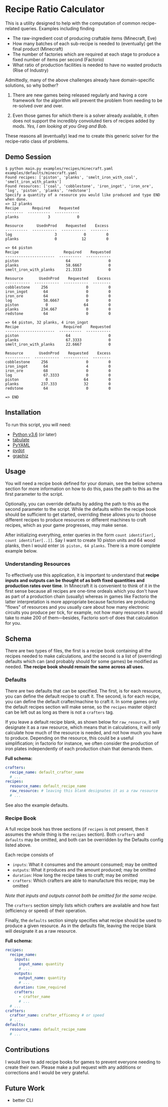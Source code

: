 # Recipe Ratio Calculator
This is a utility designed to help with the computation of common recipe-related queries. Examples including finding
- The raw-ingredient cost of producing craftable items (Minecraft, Eve)
- How many batches of each sub-recipe is needed to (eventually) get the final product (Minecraft)
- The number of factories which are required at each stage to produce a fixed number of items per second (Factorio)
- What ratio of production facilities is needed to have no wasted products (Rise of Industry)


Admittedly, many of the above challenges already have domain-specific solutions, so why bother?
 
1) There are new games being released regularly and having a core framework for the algorithm will prevent the problem
from needing to be re-solved over and over.

2) Even those games for which there is a solver already available, it often does not support the incredibly convoluted
tiers of recipes added by mods. *Yes, I am looking at you Greg and Bob.* 

These reasons all (eventually) lead me to create this generic solver for the recipe-ratio class of problems.

## Demo Session
```
$ python main.py examples/recipes/minecraft.yaml examples/defaults/minecraft.yaml
Found recipes: ['piston', 'planks', 'smelt_iron_with_coal', 'smelt_iron_with_planks']
Found resources: ['coal', 'cobblestone', 'iron_ingot', 'iron_ore', 'log', 'piston', 'planks', 'redstone']
Specify a quantity of a resource you would like produced and type END when done.
=> 12 planks
Recipe      Required    Requested
--------  ----------  -----------
planks             3            0

Resource      UsednProd    Requested    Excess
----------  -----------  -----------  --------
log                   3            0         0
planks                0           12         0

=> 64 piston
Recipe                    Required    Requested
----------------------  ----------  -----------
piston                     64                 0
planks                     58.6667            0
smelt_iron_with_planks     21.3333            0

Resource       UsednProd    Requested    Excess
-----------  -----------  -----------  --------
cobblestone     256                 0         0
iron_ingot       64                 0         0
iron_ore         64                 0         0
log              58.6667            0         0
piston            0                64         0
planks          234.667             0         0
redstone         64                 0         0

=> 64 piston, 32 planks, 4 iron_ingot
Recipe                    Required    Requested
----------------------  ----------  -----------
piston                     64                 0
planks                     67.3333            0
smelt_iron_with_planks     22.6667            0

Resource       UsednProd    Requested    Excess
-----------  -----------  -----------  --------
cobblestone     256                 0         0
iron_ingot       64                 4         0
iron_ore         68                 0         0
log              67.3333            0         0
piston            0                64         0
planks          237.333            32         0
redstone         64                 0         0

=> END
```

## Installation
To run this script, you will need:
- [Python v3.6](https://www.python.org/downloads/) (or later)
- [tabulate](https://pypi.org/project/tabulate/)
- [PyYAML](https://pyyaml.org/wiki/PyYAMLDocumentation)
- [pydot](https://pypi.org/project/pydot/)
- [graphiz](https://graphviz.org/download/)

## Usage
You will need a recipe book defined for your domain, see the below schema section for more information on how to do
this, pass the path to this as the first parameter to the script.

Optionally, you can override defaults by adding the path to this as the second parameter to the script. While the
defaults within the recipe book should be sufficient to get started, overriding these allows you to choose different
recipes to produce resources or different machines to craft recipes, which as your game progresses, may make sense.    

After initializing everything, enter queries in the form `count identifier[, count identifier[..]]`. Say I want
to create 10 piston units and 64 wood planks, then I would enter `16 piston, 64 planks`. There is a more complete
example below.

### Understanding Resources
To effectively use this application, it is important to understand that **recipe inputs and outputs can be
thought of as both fixed quantities and production rates over time**. In Minecraft it is convenient to think of it in
the first sense because all recipes are one-time ordeals which you don't have as part of a production chain (usually)
whereas in games like Factorio the latter interpretation is more appropriate because factories are producing "flows" of
resources and you usually care about how many electronic circuits you produce per tick, for example, not how many
resources it would take to make 200 of them&mdash;besides, Factorio sort-of does that calculation for you. 

## Schema
There are two types of files, the first is a recipe book containing all the recipes needed to make calculations, and the
second is a list of (overriding) defaults which can (and probably should for some games) be modified as needed. **The
recipe book should remain the same across all uses.**

### Defaults
There are two defaults that can be specified. The first, is for each resource, you can define the default recipe to
craft it. The second, is for each recipe, you can define the default crafter/machine to craft it. In some games only
the default recipes section will make sense, so the `recipes` master object can be left out as long as there is not a
`crafters` tag.

If you leave a default recipe blank, as shown below for `raw_resource`, it will designate it as a raw resource, which
means that in calculations, it will only calculate how much of the resource is needed, and not how much you have to
produce. Depending on the resource, this could be a useful simplification; in factorio for instance, we often consider
the production of iron plates independently of each production chain that demands them. 

**Full schema:**
```yaml
crafters:
  recipe_name: default_crafter_name
  # ...
recipes:
  resource_name: default_recipe_name
  raw_resource: # leaving this blank designates it as a raw resource
  # ...
```

See also the example defaults.

### Recipe Book
A full recipe book has three sections (if `recipes` is not present, then it assumes the whole thing is the `recipes`
section). Both `crafters` and `defaults` may be omitted, and both can be overridden by the Defaults config listed above.

Each recipe consists of
- `inputs`: What it consumes and the amount consumed; may be omitted
- `outputs`: What it produces and the amount produced; may be omitted
- `duration`: How long the recipe takes to craft; may be omitted
- `crafters`: Which crafters are able to manufacture this recipe; may be omitted

*Note that inputs and outputs cannot both be omitted for the same recipe.*

The `crafters` section simply lists which crafters are available and how fast (efficiency or speed) of their operation.

Finally, the `defaults` section simply specifies what recipe should be used to produce a given resource. As in the
defaults file, leaving the recipe blank will designate it as a raw resource.

**Full schema:**
```yaml
recipes:
  recipe_name:
    inputs:
      input_name: quantity
      # ...
    outputs:
      output_name: quantity
      # ...
    duration: time_required
    crafters:
      - crafter_name
      # ...
  # ...
crafters:
  crafter_name: crafter_efficency # or speed
  # ...
defaults:
  resource_name: default_recipe_name
  # ...
```

## Contributions
I would love to add recipe books for games to prevent everyone needing to create their own. Please make a pull request
with any additions or corrections and I would be very grateful.

## Future Work
- better CLI
